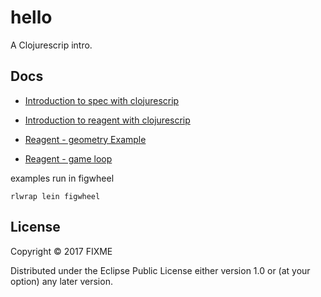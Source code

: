 # hello

A Clojurescrip intro.

## Docs

  * [Introduction to spec with clojurescrip](doc/intro.md)

  * [Introduction to reagent with clojurescrip](doc/reagent.md)

  * [Reagent - geometry Example ](doc/geom.md)

  * [Reagent - game loop ](doc/game.md)

 examples run in figwheel
```
rlwrap lein figwheel
```


## License

Copyright © 2017 FIXME

Distributed under the Eclipse Public License either version 1.0 or (at
your option) any later version.
